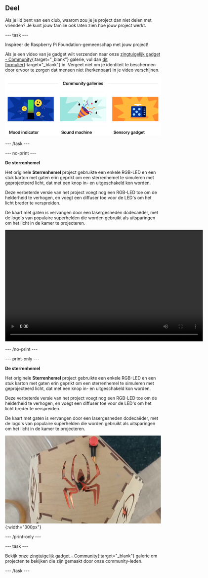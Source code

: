 ## Deel

Als je lid bent van een club, waarom zou je je project dan niet delen met vrienden? Je kunt jouw familie ook laten zien hoe jouw project werkt.

--- task ---

Inspireer de Raspberry Pi Foundation-gemeenschap met jouw project!

Als je een video van je gadget wilt verzenden naar onze [zingtuigelijk gadget - Community](https://wke.lt/w/s/qX5TaK){:target="_blank"} galerie, vul dan [dit formulier](https://form.raspberrypi.org/f/community-project-submissions){:target="_blank"} in. Vergeet niet om je identiteit te beschermen door ervoor te zorgen dat mensen niet (herkenbaar) in je video verschijnen.

![Een schermafdruk van onze Community Gallery-pagina voor het Introduction to Pico-pad met galerieën voor stemmingsindicator, geluidsmachine en sensorische gadget-projecten.](images/community-galleries.png)

--- /task ---

--- no-print ---

**De sterrenhemel**

Het originele **Sterrenhemel** project gebruikte een enkele RGB-LED en een stuk karton met gaten erin geprikt om een sterrenhemel te simuleren met geprojecteerd licht, dat met een knop in- en uitgeschakeld kon worden.

Deze verbeterde versie van het project voegt nog een RGB-LED toe om de helderheid te verhogen, en voegt een diffuser toe voor de LED's om het licht breder te verspreiden.

De kaart met gaten is vervangen door een lasergesneden dodecaëder, met de logo's van populaire superhelden die worden gebruikt als uitsparingen om het licht in de kamer te projecteren.

<video width="640" height="360" controls>
<source src="images/PicoUpgrade.mp4" type="video/mp4">
Je browser ondersteunt geen WebM-video, probeer Firefox of Chrome
</video>

--- /no-print ---

--- print-only ---

**De sterrenhemel**

Het originele **Sterrenhemel** project gebruikte een enkele RGB-LED en een stuk karton met gaten erin geprikt om een sterrenhemel te simuleren met geprojecteerd licht, dat met een knop in- en uitgeschakeld kon worden.

Deze verbeterde versie van het project voegt nog een RGB-LED toe om de helderheid te verhogen, en voegt een diffuser toe voor de LED's om het licht breder te verspreiden.

De kaart met gaten is vervangen door een lasergesneden dodecaëder, met de logo's van populaire superhelden die worden gebruikt als uitsparingen om het licht in de kamer te projecteren.

![Afbeelding met een spin gesneden uit een vijfhoekig stuk hout, onderdeel van een dodecaëdrische lamp.](images/upgrade_lamp.png){:width="300px"}

--- /print-only ---

--- task ---

Bekijk onze [zingtuigelijk gadget - Community](https://wke.lt/w/s/qX5TaK){:target="_blank"} galerie om projecten te bekijken die zijn gemaakt door onze community-leden.

--- /task ---
